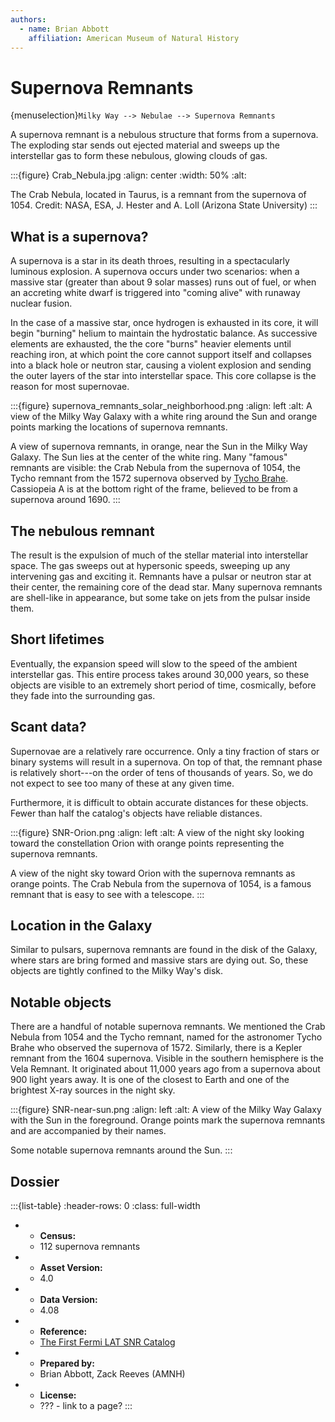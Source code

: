 ```yaml
---
authors:
  - name: Brian Abbott
    affiliation: American Museum of Natural History
---
```



# Supernova Remnants

{menuselection}`Milky Way --> Nebulae --> Supernova Remnants`

A supernova remnant is a nebulous structure that forms from a supernova. The exploding star sends out ejected material and sweeps up the interstellar gas to form these nebulous, glowing clouds of gas.

:::{figure} Crab_Nebula.jpg
:align: center
:width: 50%
:alt: 

The Crab Nebula, located in Taurus, is a remnant from the supernova of 1054. Credit: NASA, ESA, J. Hester and A. Loll (Arizona State University)
:::


## What is a supernova?

A supernova is a star in its death throes, resulting in a spectacularly luminous explosion. A supernova occurs under two scenarios: when a massive star (greater than about 9 solar masses) runs out of fuel, or when an accreting white dwarf is triggered into "coming alive" with runaway nuclear fusion.

In the case of a massive star, once hydrogen is exhausted in its core, it will begin "burning" helium to maintain the hydrostatic balance. As successive elements are exhausted, the the core "burns" heavier elements until reaching iron, at which point the core cannot support itself and collapses into a black hole or neutron star, causing a violent explosion and sending the outer layers of the star into interstellar space. This core collapse is the reason for most supernovae.



:::{figure} supernova_remnants_solar_neighborhood.png
:align: left
:alt: A view of the Milky Way Galaxy with a white ring around the Sun and orange points marking the locations of supernova remnants.

A view of supernova remnants, in orange, near the Sun in the Milky Way Galaxy. The Sun lies at the center of the white ring. Many "famous" remnants are visible: the Crab Nebula from the supernova of 1054, the Tycho remnant from the 1572 supernova observed by [Tycho Brahe](https://en.wikipedia.org/wiki/Tycho_Brahe). Cassiopeia A is at the bottom right of the frame, believed to be from a supernova around 1690.
:::



## The nebulous remnant

The result is the expulsion of much of the stellar material into interstellar space. The gas sweeps out at hypersonic speeds, sweeping up any intervening gas and exciting it. Remnants have a pulsar or neutron star at their center, the remaining core of the dead star. Many supernova remnants are shell-like in appearance, but some take on jets from the pulsar inside them.


## Short lifetimes

Eventually, the expansion speed will slow to the speed of the ambient interstellar gas. This entire process takes around 30,000 years, so these objects are visible to an extremely short period of time, cosmically, before they fade into the surrounding gas.


## Scant data?

Supernovae are a relatively rare occurrence. Only a tiny fraction of stars or binary systems will result in a supernova. On top of that, the remnant phase is relatively short---on the order of tens of thousands of years. So, we do not expect to see too many of these at any given time.

Furthermore, it is difficult to obtain accurate distances for these objects. Fewer than half the catalog's objects have reliable distances.


:::{figure} SNR-Orion.png
:align: left
:alt: A view of the night sky looking toward the constellation Orion with orange points representing the supernova remnants.

A view of the night sky toward Orion with the supernova remnants as orange points. The Crab Nebula from the supernova of 1054, is a famous remnant that is easy to see with a telescope.
:::



## Location in the Galaxy

Similar to pulsars, supernova remnants are found in the disk of the Galaxy, where stars are bring formed and massive stars are dying out. So, these objects are tightly confined to the Milky Way's disk.



## Notable objects

There are a handful of notable supernova remnants. We mentioned the Crab Nebula from 1054 and the Tycho remnant, named for the astronomer Tycho Brahe who observed the supernova of 1572. Similarly, there is a Kepler remnant from the 1604 supernova. Visible in the southern hemisphere is the Vela Remnant. It originated about 11,000 years ago from a supernova about 900 light years away. It is one of the closest to Earth and one of the brightest X-ray sources in the night sky.


:::{figure} SNR-near-sun.png
:align: left
:alt: A view of the Milky Way Galaxy with the Sun in the foreground. Orange points mark the supernova remnants and are accompanied by their names.

Some notable supernova remnants around the Sun.
:::




## Dossier
:::{list-table}
:header-rows: 0
:class: full-width

* - **Census:**
  - 112 supernova remnants
* - **Asset Version:**
  - 4.0
* - **Data Version:**
  - 4.08
* - **Reference:**
  - [The First Fermi LAT SNR Catalog](https://doi.org/10.3847/0067-0049/224/1/8)
* - **Prepared by:**
  - Brian Abbott, Zack Reeves (AMNH)
* - **License:**
  - ??? - link to a page?
:::